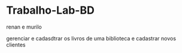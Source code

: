 # Trabalho-Lab-BD
renan e murilo 

gerenciar e cadasdtrar os livros de uma biblioteca 
e cadastrar novos clientes